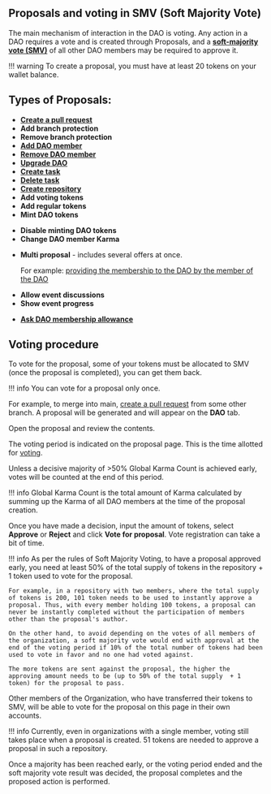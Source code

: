 
## __Proposals and voting in SMV (Soft Majority Vote)__

The main mechanism of interaction in the DAO is voting. Any action in a DAO requires a vote and is created through Proposals, and a [**soft-majority vote (SMV)**](../../on-chain-architecture/organizations-gosh-dao-and-smv.md#soft-majority-voting) of all other DAO members may be required to approve it. 

<!-- Branches could be locked to require any changes to them to be voted on by DAO SMV. -->

<!-- Actions that require a DAO vote are performed by creating a proposal. -->

!!! warning
    To create a proposal, you must have at least 20 tokens on your wallet balance.

## __Types of Proposals:__

* [**Create a pull request**](../gosh-web/repository.md#create-pull-request)
* **Add branch protection**
* **Remove branch protection**
* [**Add DAO member**](../gosh-web/members.md#adding-members-to-dao)
* [**Remove DAO member**](../gosh-web/members.md#delete-members-from-the-dao)
* [**Upgrade DAO**](../gosh-web/dao-set-up.md#upgrade)
* [**Create task**](../gosh-web/task.md#create-task)
* [**Delete task**](../gosh-web/task.md#delete-task)
* [**Create repository**](../gosh-web/repository.md#create-repository)
* **Add voting tokens**
* **Add regular tokens**
* **Mint DAO tokens**
<!-- * **Add DAO tag**
* **Remove DAO tag** -->
* **Disable minting DAO tokens**
* **Change DAO member Karma**

<!-- !!! Warning
    Be careful when distributing karma among the members of the TAO.
    Avoid the possibility of a preponderance in the votes of one of the DAO members.
    To avoid a situation where one participant will be able to transfer the entire balance of the DAO to his wallet. -->


* **Multi proposal** - includes several offers at once. 

    For example: [providing the membership to the DAO by the member of the DAO](../gosh-web/members.md#adding-members-to-dao)


<!-- * **Add repository tag**
* **Remove repository tag**
* **Update repository description** -->
* **Allow event discussions**
* **Show event progress**
<!-- * **Upgrade repository tags** -->
* [**Ask DAO membership allowance**](../gosh-web/members.md#request-dao-membership)

<!-- 

status:
In progress
Accepted
Rejected


TODO 
kinds of proposals:
1: 'Pull request',  // SETCOMMIT_PROPOSAL_KIND = 1
2: 'Add branch protection',   //ADD_PROTECTED_BRANCH_PROPOSAL_KIND = 2
3: 'Remove branch protection',   //DELETE_PROTECTED_BRANCH_PROPOSAL_KIND = 3
                                 //SET_TOMBSTONE_PROPOSAL_KIND = 4
5: 'Add DAO member',    //DEPLOY_WALLET_DAO_PROPOSAL_KIND = 5
6: 'Remove DAO member',   //DELETE_WALLET_DAO_PROPOSAL_KIND = 6
7: 'Upgrade DAO',     //SET_UPGRADE_PROPOSAL_KIND = 7
//8: 'Change DAO config',
//9: 'Confirm task',
10: 'Delete task',    //TASK_DESTROY_PROPOSAL_KIND = 10
11: 'Create task',    //TASK_DEPLOY_PROPOSAL_KIND = 11
12: 'Create repository',  //DEPLOY_REPO_PROPOSAL_KIND = 12
13: 'Add voting tokens',  //ADD_VOTE_TOKEN_PROPOSAL_KIND = 13
14: 'Add regular tokens', //ADD_REGULAR_TOKEN_PROPOSAL_KIND = 14
15: 'Mint DAO tokens',   //MINT_TOKEN_PROPOSAL_KIND = 15
16: 'Add DAO tag',     //DAOTAG_PROPOSAL_KIND = 16
17: 'Remove DAO tag',  //DAOTAG_DESTROY_PROPOSAL_KIND = 17
18: 'Disable minting DAO tokens',  //ALLOW_MINT_PROPOSAL_KIND = 18
19: 'Change DAO member allowance', //CHANGE_ALLOWANCE_PROPOSAL_KIND = 19
20: 'Multi proposal',  //MULTI_PROPOSAL_KIND = 20
21: 'Add repository tag',  //REPOTAG_PROPOSAL_KIND = 21
22: 'Remove repository tag', //REPOTAG_DESTROY_PROPOSAL_KIND = 22
23: 'Update repository description', //CHANGE_DESCRIPTION_PROPOSAL_KIND = 23
24: 'Allow event discussions',  // CHANGE_ALLOW_DISCUSSION_PROPOSAL_KIND = 24
25: 'Show event progress',  //CHANGE_HIDE_VOTING_PROPOSAL_KIND = 25
26: 'Upgrade repository tags', //TAG_UPGRADE_PROPOSAL_KIND = 26
27: 'Ask DAO membership allowance',  //ABILITY_INVITE_PROPOSAL_KIND = 27
-->

## __Voting procedure__
To vote for the proposal, some of your tokens must be allocated to SMV (once the proposal is completed), you can get them back.

!!! info
    You can vote for a proposal only once.

For example, to merge into main, [create a pull request](../gosh-web/repository.md#create-pull-request) from some other branch. A proposal will be generated and will appear on the **DAO** tab.

<!-- TODO 
change images -->

<!-- ![](../../images/gosh_web_Voiting_SMV_01.jpg) -->

Open the proposal and review the contents.

<!-- ![](../../images/docker_ext_Voiting_SMV_02_proposal.jpg) -->

The voting period is indicated on the proposal page. This is the time allotted for [voting](../../on-chain-architecture/organizations-gosh-dao-and-smv.md#soft-majority-voting).

Unless a decisive majority of >50% Global Karma Count is achieved early, votes will be counted at the end of this period.

!!! info 
    Global Karma Count is the total amount of Karma calculated by summing up the Karma of all DAO members at the time of the proposal creation.

<!-- 
TODO update

Voting statistics are located under the status **Running**. The green and red counters indicate how many tokens have been used at the moment to vote for and against the proposal.

The green indicator in the top right corner means that the SMV smart contracts are not currently processing any new votes. It turns red when the SMV contracts are busy.

Once you have made a decision, select the amount of tokens with which you are ready to vote and click **Vote for proposal**


The red and green numbers next to **Running** status indicate how many tokens were used by now to vote for and against the proposal.

The green indicator in the top right corner means that the SMV smart contracts are not currently processing any new votes. It turns red when the SMV contracts are busy. -->

Once you have made a decision, input the amount of tokens, select **Approve** or **Reject** and click **Vote for proposal**. Vote registration can take a bit of time.

!!! info
    As per the rules of Soft Majority Voting, to have a proposal approved early, you need at least 50% of the total supply of tokens in the repository + 1 token used to vote for the proposal.

    For example, in a repository with two members, where the total supply of tokens is 200, 101 token needs to be used to instantly approve a proposal. Thus, with every member holding 100 tokens, a proposal can never be instantly completed without the participation of members other than the proposal's author.

    On the other hand, to avoid depending on the votes of all members of the organization, a soft majority vote would end with approval at the end of the voting period if 10% of the total number of tokens had been used to vote in favor and no one had voted against.

    The more tokens are sent against the proposal, the higher the approving amount needs to be (up to 50% of the total supply  + 1 token) for the proposal to pass.

Other members of the Organization, who have transferred their tokens to SMV, will be able to vote for the proposal on this page in their own accounts.

!!! info
    Currently, even in organizations with a single member, voting still takes place when a proposal is created. 51 tokens are needed to approve a proposal in such a repository.

Once a majority has been reached early, or the voting period ended and the soft majority vote result was decided, the proposal completes and the proposed action is performed.
<!-- ![](../../images/docker_ext_Voiting_SMV_03_result.jpg) -->

